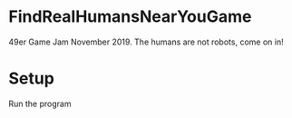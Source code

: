 # FindRealHumansNearYouGame
49er Game Jam November 2019. The humans are not robots, come on in!

# Setup
Run the program
